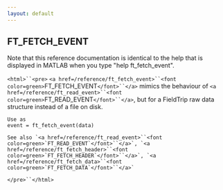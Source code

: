 ```yaml
---
layout: default
---
```


##  FT_FETCH_EVENT

Note that this reference documentation is identical to the help that is displayed in MATLAB when you type "help ft_fetch_event".

`<html>``<pre>`
    `<a href=/reference/ft_fetch_event>``<font color=green>`FT_FETCH_EVENT`</font>``</a>` mimics the behaviour of `<a href=/reference/ft_read_event>``<font color=green>`FT_READ_EVENT`</font>``</a>`, but for a FieldTrip
    raw data structure instead of a file on disk.
 
    Use as
    event = ft_fetch_event(data)
 
    See also `<a href=/reference/ft_read_event>``<font color=green>`FT_READ_EVENT`</font>``</a>`, `<a href=/reference/ft_fetch_header>``<font color=green>`FT_FETCH_HEADER`</font>``</a>`, `<a href=/reference/ft_fetch_data>``<font color=green>`FT_FETCH_DATA`</font>``</a>`
`</pre>``</html>`

